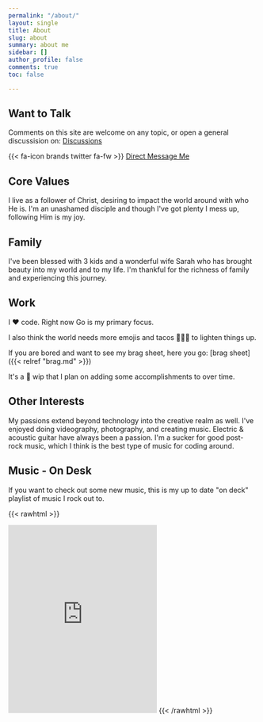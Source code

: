 ```yaml
---
permalink: "/about/"
layout: single
title: About
slug: about
summary: about me
sidebar: []
author_profile: false
comments: true
toc: false

---
```


## Want to Talk

Comments on this site are welcome on any topic, or open a general discussision on: [Discussions](https://github.com/sheldonhull/sheldonhull.hugo/discussions)

{{< fa-icon brands  twitter fa-fw >}} <a href="https://twitter.com/messages/compose?recipient_id=247477081&text=connecting%20from%20your%20site..."
  class="twitter-dm-button" data-screen-name="@sheldon_hull">
Direct Message Me</a>

## Core Values

I live as a follower of Christ, desiring to impact the world around with who He is.
I'm an unashamed disciple and though I've got plenty I mess up, following Him is my joy.

## Family

I've been blessed with 3 kids and a wonderful wife Sarah who has brought beauty into my world and to my life.
I'm thankful for the richness of family and experiencing this journey.

## Work

I ♥ code. Right now Go is my primary focus.

I also think the world needs more emojis and tacos 🌮🌮🌮 to lighten things up.

If you are bored and want to see my brag sheet, here you go: [brag sheet]({{< relref "brag.md" >}})

It's a :construction: wip that I plan on adding some accomplishments to over time.

## Other Interests

My passions extend beyond technology into the creative realm as well.
I've enjoyed doing videography, photography, and creating music.
Electric & acoustic guitar have always been a passion.
I'm a sucker for good post-rock music, which I think is the best type of music for coding around.

## Music - On Desk

If you want to check out some new music, this is my up to date "on deck" playlist of music I rock out to.

{{< rawhtml >}}
<iframe src="https://open.spotify.com/embed/playlist/6iTEfldMfbgbuUwzSdib4X" width="300" height="380" frameborder="0" allowtransparency="true" allow="encrypted-media"></iframe>
{{< /rawhtml >}}
